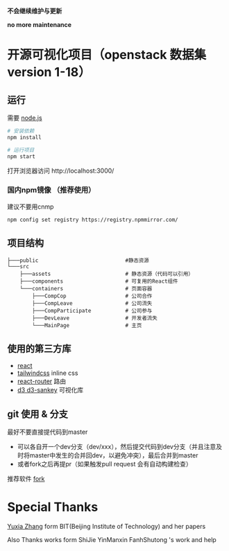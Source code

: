 **不会继续维护与更新**

**no more maintenance**

# 开源可视化项目（openstack 数据集 version 1-18）

## 运行
需要 [node.js](https://nodejs.org/zh-cn/)

```bash
# 安装依赖
npm install 

# 运行项目
npm start
```

打开浏览器访问 http://localhost:3000/

### 国内npm镜像 （推荐使用）

建议不要用cnmp
```bash
npm config set registry https://registry.npmmirror.com/ 
```


## 项目结构

```
├───public                            #静态资源               
└───src
    ├───assets                        # 静态资源（代码可以引用）
    ├───components                    # 可复用的React组件
    └───containers                    # 页面容器
        ├───CompCop                   # 公司合作
        ├───CompLeave                 # 公司流失
        ├───CompParticipate           # 公司参与
        ├───DevLeave                  # 开发者流失
        └───MainPage                  # 主页

```

## 使用的第三方库
- [react](https://zh-hans.reactjs.org/)
- [tailwindcss](https://tailwindcss.com/) inline css
- [react-router](https://reactrouter.com/) 路由
- [d3 d3-sankey](https://d3js.org/) 可视化库
## git 使用 & 分支

最好不要直接提代码到master
- 可以各自开一个dev分支（dev/xxx），然后提交代码到dev分支（并且注意及时将master中发生的合并回dev，以避免冲突），最后合并到master
- 或者fork之后再提pr（如果触发pull request 会有自动构建检查）

推荐软件 [fork](https://git-fork.com/)

# Special Thanks

[Yuxia Zhang](https://scholar.google.com/citations?user=lsYskbsAAAAJ&hl=zh-CN) form BIT(Beijing Institute of Technology) and her papers

Also Thanks works form ShiJie YinManxin FanhShutong 's work and help
